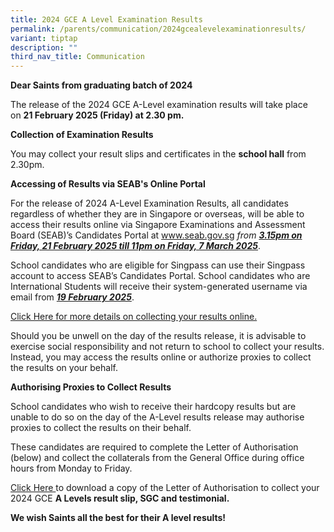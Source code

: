 ```yaml
---
title: 2024 GCE A Level Examination Results
permalink: /parents/communication/2024gcealevelexaminationresults/
variant: tiptap
description: ""
third_nav_title: Communication
---
```

<p><strong>Dear Saints from graduating batch of 2024</strong>
</p>
<p></p>
<p>The release of the 2024 GCE A-Level examination results will take place
on&nbsp;<strong>21&nbsp;February 2025&nbsp;(Friday) at 2.30 pm.</strong>
</p>
<p></p>
<p><strong>Collection of Examination Results</strong>
</p>
<p>You may collect your result slips and certificates in the&nbsp;<strong>school hall</strong>&nbsp;from
2.30pm.</p>
<p></p>
<p><strong>Accessing of Results via SEAB's Online Portal</strong>
</p>
<p>For the release of 2024 A-Level Examination Results, all candidates regardless
of whether they are in Singapore or overseas, will be able to access their
results online via Singapore Examinations and Assessment Board (SEAB)’s
Candidates Portal at&nbsp;<a href="www.seab.gov.sg" rel="noopener nofollow" target="_blank">www.seab.gov.sg</a>&nbsp;<em>from </em><strong><em><u>3.15pm on Friday, 21 February 2025 till 11pm on Friday, 7 March 2025</u></em></strong>.&nbsp;</p>
<p>School candidates who are eligible for Singpass can use their Singpass
account to access SEAB’s Candidates Portal. School candidates who are International
Students will receive their system-generated username via email from <strong><em><u>19 February 2025</u></em></strong>.</p>
<p><a href="/files/2025/Exam/Letter_to_Students_on_collection_of_A_level_results_17Feb2025.pdf" rel="noopener noreferrer nofollow" target="_blank">Click Here for more details on collecting your results online.</a>
</p>
<p></p>
<p>Should you be unwell on the day of the results release, it is advisable
to exercise social responsibility and not return to school to collect your
results. Instead, you may access the results online or authorize proxies
to collect the results on your behalf.</p>
<p></p>
<p><strong>Authorising Proxies to Collect Results</strong>
</p>
<p>School candidates who wish to receive their hardcopy results but are unable
to do so on the day of the A-Level results release may authorise proxies
to collect the results on their behalf.</p>
<p></p>
<p>These candidates are required to complete the Letter of Authorisation
(below) and collect the collaterals from the General Office during office
hours from Monday to Friday.
<br>
</p>
<p><a href="/files/2025/Exam/Letter_of_Authorisation_2025.pdf" rel="noopener nofollow" target="_blank">Click Here </a>to
download a copy of the&nbsp;Letter of Authorisation to collect your 2024
GCE&nbsp;<strong>A Levels result slip, SGC and testimonial.</strong>
</p>
<p><strong>We wish Saints all the best for their A level results!</strong>
</p>
<p>&nbsp;</p>
<p></p>
